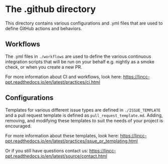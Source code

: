 # The .github directory

This directory contains various configurations and .yml files that are used to
define GitHub actions and behaviors.

## Workflows

The .yml files in ``./workflows`` are used to define the various continuous 
integration scripts that will be run on your behalf e.g. nightly as a smoke check,
or when you create a new PR.

For more information about CI and workflows, look here: https://lincc-ppt.readthedocs.io/en/latest/practices/ci.html

## Configurations

Templates for various different issue types are defined in ``./ISSUE_TEMPLATE``
and a pull request template is defined as ``pull_request_template.md``. Adding,
removing, and modifying these templates to suit the needs of your project is encouraged.

For more information about these templates, look here: https://lincc-ppt.readthedocs.io/en/latest/practices/issue_pr_templating.html


Or if you still have questions contact us: https://lincc-ppt.readthedocs.io/en/latest/source/contact.html